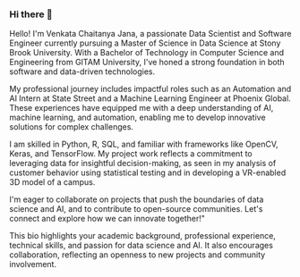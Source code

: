 ### Hi there 👋

Hello! I'm Venkata Chaitanya Jana, a passionate Data Scientist and Software Engineer currently pursuing a Master of Science in Data Science at Stony Brook University. With a Bachelor of Technology in Computer Science and Engineering from GITAM University, I've honed a strong foundation in both software and data-driven technologies.

My professional journey includes impactful roles such as an Automation and AI Intern at State Street and a Machine Learning Engineer at Phoenix Global. These experiences have equipped me with a deep understanding of AI, machine learning, and automation, enabling me to develop innovative solutions for complex challenges.

I am skilled in Python, R, SQL, and familiar with frameworks like OpenCV, Keras, and TensorFlow. My project work reflects a commitment to leveraging data for insightful decision-making, as seen in my analysis of customer behavior using statistical testing and in developing a VR-enabled 3D model of a campus.

I'm eager to collaborate on projects that push the boundaries of data science and AI, and to contribute to open-source communities. Let's connect and explore how we can innovate together!"

This bio highlights your academic background, professional experience, technical skills, and passion for data science and AI. It also encourages collaboration, reflecting an openness to new projects and community involvement.
<!--
**cjana1702/cjana1702** is a ✨ _special_ ✨ repository because its `README.md` (this file) appears on your GitHub profile.

Here are some ideas to get you started:

- 🔭 I’m currently working on my portfolio
- 🌱 I’m currently learning Machine Learning
- 👯 I’m looking to collaborate on any project
- 🤔 I’m looking for help with 
- 💬 Ask me about Data
- 📫 How to reach me: www.linkedin.com/in/chaitanya-jana1
- 😄 Pronouns: he/him
- ⚡ Fun fact: ...
-->
